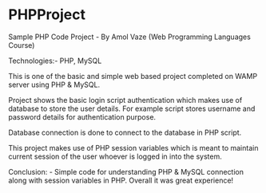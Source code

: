 # PHPProject

Sample PHP Code Project - By Amol Vaze (Web Programming Languages Course)

Technologies:- PHP, MySQL

This is one of the basic and simple web based project completed on WAMP server using PHP & MySQL.

Project shows the basic login script authentication which makes use of database to store the user details. For example script stores username and password details for authentication purpose.

Database connection is done to connect to the database in PHP script.

This project makes use of PHP session variables which is meant to maintain current session of the user whoever is logged in into the system.

Conclusion: - Simple code for understanding PHP & MySQL connection along with session variables in PHP. Overall it was great experience!
